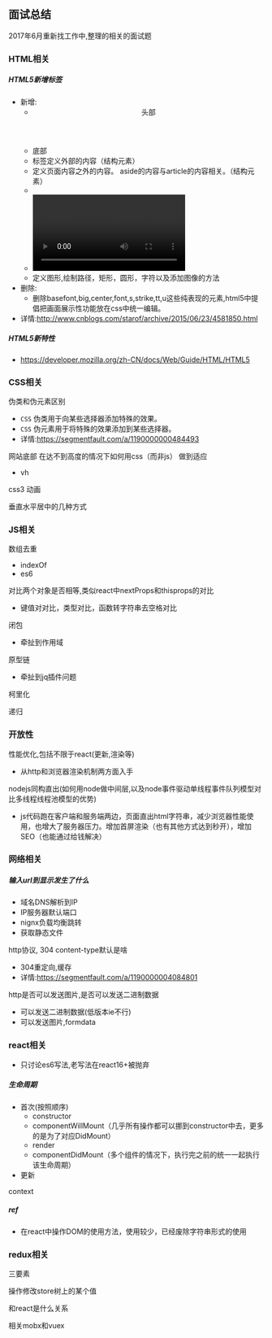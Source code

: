 ## 面试总结

2017年6月重新找工作中,整理的相关的面试题

### HTML相关

##### HTML5新增标签

- 新增:
  - <header>头部 
  - <footer> 底部
  - <article>标签定义外部的内容（结构元素）
  - <aside>定义页面内容之外的内容。 aside的内容与article的内容相关。（结构元素）
  - <audio>定义声音内容。(内嵌元素)
  - <video>定义视频。(内嵌元素)
  - <canvas>定义图形,绘制路径，矩形，圆形，字符以及添加图像的方法
- 删除:
  - 删除basefont,big,center,font,s,strike,tt,u这些纯表现的元素,html5中提倡把画面展示性功能放在css中统一编辑。
- 详情:http://www.cnblogs.com/starof/archive/2015/06/23/4581850.html

##### HTML5新特性

- https://developer.mozilla.org/zh-CN/docs/Web/Guide/HTML/HTML5





### CSS相关

伪类和伪元素区别

- `CSS` 伪类用于向某些选择器添加特殊的效果。
- `CSS` 伪元素用于将特殊的效果添加到某些选择器。
- 详情:https://segmentfault.com/a/1190000000484493

网站底部 在达不到高度的情况下如何用css（而非js） 做到适应 

- vh



css3 动画



垂直水平居中的几种方式







### JS相关

数组去重

- indexOf
- es6

对比两个对象是否相等,类似react中nextProps和thisprops的对比

- 键值对对比，类型对比，函数转字符串去空格对比

闭包

- 牵扯到作用域

原型链

- 牵扯到jq插件问题

柯里化



递归





### 开放性

性能优化,包括不限于react(更新,渲染等)

- 从http和浏览器渲染机制两方面入手

nodejs同构直出(如何用node做中间层,以及node事件驱动单线程事件队列模型对比多线程线程池模型的优势)

- js代码跑在客户端和服务端两边，页面直出html字符串，减少浏览器性能使用，也增大了服务器压力。增加首屏渲染（也有其他方式达到秒开），增加SEO（也能通过给钱解决）



### 网络相关

##### 输入url到显示发生了什么

- 域名DNS解析到IP
- IP服务器默认端口
- nignx负载均衡跳转
- 获取静态文件

http协议, 304 content-type默认是啥

- 304重定向,缓存
- 详情:https://segmentfault.com/a/1190000004084801

http是否可以发送图片,是否可以发送二进制数据

- 可以发送二进制数据(低版本ie不行)
- 可以发送图片,formdata





### react相关

- 只讨论es6写法,老写法在react16+被抛弃

##### 生命周期

- 首次(按照顺序)
  - constructor
  - componentWillMount（几乎所有操作都可以挪到constructor中去，更多的是为了对应DidMount）
  - render
  - componentDidMount（多个组件的情况下，执行完之前的统一一起执行该生命周期）
- 更新



context

##### ref

- 在react中操作DOM的使用方法，使用较少，已经废除字符串形式的使用



### redux相关

三要素



操作修改store树上的某个值



和react是什么关系



相关mobx和vuex

